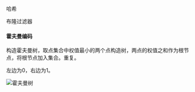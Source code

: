 哈希

布隆过滤器

#### 霍夫曼编码

构造霍夫曼树，取点集合中权值最小的两个点构造树，两点的权值之和作为根节点，将根节点加入集合。重复。

左边为0，右边为1。

![霍夫曼树](https://img-blog.csdn.net/20180828202906929?watermark/2/text/aHR0cHM6Ly9ibG9nLmNzZG4ubmV0L3FxXzM2NjUzNTA1/font/5a6L5L2T/fontsize/400/fill/I0JBQkFCMA==/dissolve/70)

